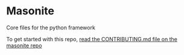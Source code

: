 # Masonite
Core files for the python framework

To get started with this repo, [read the CONTRIBUTING.md file on the masonite repo](https://github.com/josephmancuso/masonite/blob/master/CONTRIBUTING.md)
